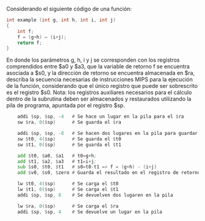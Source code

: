 Considerando el siguiente código de una función:

```c
int example (int g, int h, int i, int j)
{
    int f;
    f = (g+h) – (i+j);
    return f;
}
```  

En donde los parámetros g, h, i y j se corresponden con los registros comprendidos entre $a0 y $a3, que la variable de retorno f se encuentra asociada a $s0, y la dirección de retorno se encuentra almacenada en $ra, describa la secuencia necesarias de instrucciones MIPS para la ejecución de la función, considerando que el único registro que puede ser sobrescrito es el registro $s0. Nota: los registros auxiliares necesarios para el cálculo dentro de la subrutina deben ser almacenados y restaurados utilizando la pila de programa, apuntada por el registro $sp.

```asm
    addi $sp, $sp, -4   # Se hace un lugar en la pila para el $ra
    sw $ra, 0($sp)      # Se guarda el $ra

    addi $sp, $sp, -8   # Se hacen dos lugares en la pila para guardar los temporales
    sw $t0, 4($sp)      # Se guarda el $t0
    sw $t1, 0($sp)      # Se guarda el $t1

    add $t0, $a0, $a1   # t0=g+h;
    add $t1, $a2, $a3   # t1=i+j;
    sub $s0, $t0, $t1   # s0=t0-t1 => f = (g+h) - (i+j) 
    add $v0, $s0, $zero # Guarda el resultado en el registro de retorno

    lw $t0, 4($sp)      # Se carga el $t0
    lw $t1, 0($sp)      # Se carga el $t1
    addi $sp, $sp, 8    # Se devuelven dos lugaren en la pila

    lw $ra, 0($sp)      # Se carga el $ra
    addi $sp, $sp, 4    # Se devuelve un lugar en la pila
```